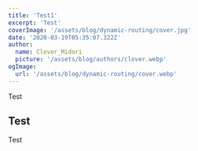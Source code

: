 ```yaml
---
title: 'Test1'
excerpt: 'Test'
coverImage: '/assets/blog/dynamic-routing/cover.jpg'
date: '2020-03-19T05:35:07.322Z'
author:
  name: Clover_Midori
  picture: '/assets/blog/authors/clover.webp'
ogImage:
  url: '/assets/blog/dynamic-routing/cover.webp'
---
```


Test

## Test

Test
